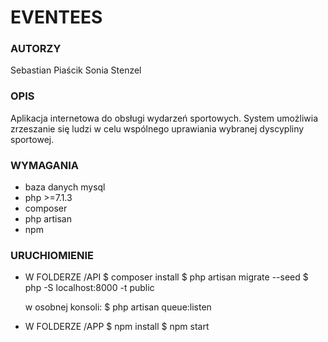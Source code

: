 # EVENTEES

### AUTORZY

  Sebastian Piaścik
  Sonia Stenzel

### OPIS

  Aplikacja internetowa do obsługi wydarzeń sportowych.
  System umożliwia zrzeszanie się ludzi w celu wspólnego uprawiania wybranej dyscypliny sportowej.

### WYMAGANIA

  * baza danych mysql
  * php >=7.1.3
  * composer
  * php artisan
  * npm

### URUCHIOMIENIE

  * W FOLDERZE /API
    $ composer install
    $ php artisan migrate --seed
    $ php -S localhost:8000 -t public

    w osobnej konsoli:
    $ php artisan queue:listen

  * W FOLDERZE /APP
    $ npm install
    $ npm start
